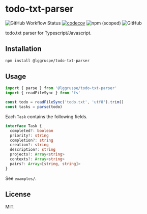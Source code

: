 todo-txt-parser
===============

![GitHub Workflow Status](https://img.shields.io/github/workflow/status/lggruspe/todo-txt-parser/Node.js%20CI)
[![codecov](https://codecov.io/gh/lggruspe/todo-txt-parser/branch/main/graph/badge.svg?token=KICVMONX12)](https://codecov.io/gh/lggruspe/todo-txt-parser)
![npm (scoped)](https://img.shields.io/npm/v/@lggruspe/todo-txt-parser)
![GitHub](https://img.shields.io/github/license/lggruspe/todo-txt-parser)

todo.txt parser for Typescript/Javascript.

Installation
------------

```bash
npm install @lggruspe/todo-txt-parser
```

Usage
-----

```javascript
import { parse } from '@lggruspe/todo-txt-parser'
import { readFileSync } from 'fs'

const todo = readFileSync('todo.txt', 'utf8').trim()
const tasks = parse(todo)
```

Each `Task` contains the following fields.

```typescript
interface Task {
  completed?: boolean
  priority?: string
  completion?: string
  creation?: string
  description?: string
  projects?: Array<string>
  contexts?: Array<string>
  pairs?: Array<[string, string]>
}
```

See `examples/`.

License
-------

MIT.
